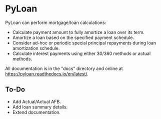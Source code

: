 # PyLoan

PyLoan can perform mortgage/loan calculations:

* Calculate payment amount to fully amortize a loan over its term.
* Amortize a loan based on the specified payment schedule.
* Consider ad-hoc or periodic special principal repayments during loan amortization schedule.
* Calculate interest payments using either 30/360 methods or actual methods.

All documentation is in the "docs" directory and online at https://pyloan.readthedocs.io/en/latest/.

## To-Do

* Add Actual/Actual AFB.
* Add loan summary details.
* Extend documentation.
